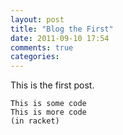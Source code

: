 ```yaml
---
layout: post
title: "Blog the First"
date: 2011-09-10 17:54
comments: true
categories: 
---
```


This is the first post.

    This is some code
    This is more code
    (in racket)

